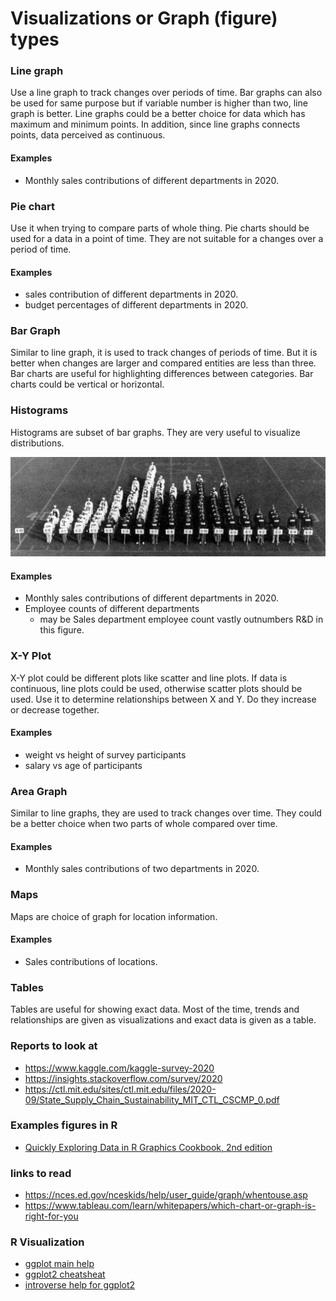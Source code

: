 # Visualizations or Graph (figure) types


###  Line graph

Use a line graph to track changes over periods of time.
Bar graphs can also be used for same purpose but if variable number is higher than two, line graph is better.
Line graphs could be a better choice for data which has maximum and minimum points.
In addition, since line graphs connects points, data perceived as continuous.


#### Examples 

- Monthly sales contributions of different departments in 2020.


###  Pie chart

Use it when trying to compare parts of whole thing. 
Pie charts should be used for a data in a point of time.
They are not suitable for a changes over a period of time.

#### Examples 

- sales contribution of different departments in 2020.
- budget percentages of different departments in 2020.


### Bar Graph

Similar to line graph, it is used to track changes of periods of time.
But it is better when changes are larger and compared entities are less than three.
Bar charts are useful for highlighting differences between categories.
Bar charts could be vertical or horizontal.


### Histograms

Histograms are subset of bar graphs. They are very useful to visualize distributions.

![histogram example](../images/livinghistogram.jpg)




#### Examples 

- Monthly sales contributions of different departments in 2020.
- Employee counts of different departments 
	- may be Sales department employee count vastly outnumbers R&D in this figure.


### X-Y Plot 

X-Y plot could be different plots like scatter and line plots.
If data is continuous, line plots could be used, otherwise scatter plots should be used.
Use it to determine relationships between X and Y.
Do they increase or decrease together.

#### Examples 

- weight vs height of survey participants
- salary vs age of participants



### Area Graph

Similar to line graphs, they are used to track changes over time.
They could be a better choice when two parts of whole compared over time.

#### Examples 

- Monthly sales contributions of two departments in 2020.

### Maps

Maps are choice of graph for location information.


#### Examples 

- Sales contributions of locations.


### Tables

Tables are useful for showing exact data.
Most of the time, trends and relationships are given as visualizations and exact data is given as a table.





### Reports to look at

- https://www.kaggle.com/kaggle-survey-2020
- https://insights.stackoverflow.com/survey/2020
- https://ctl.mit.edu/sites/ctl.mit.edu/files/2020-09/State_Supply_Chain_Sustainability_MIT_CTL_CSCMP_0.pdf


### Examples figures in R

- [Quickly Exploring Data in R Graphics Cookbook, 2nd edition](https://r-graphics.org/chapter-quick)




### links to read

- https://nces.ed.gov/nceskids/help/user_guide/graph/whentouse.asp
- https://www.tableau.com/learn/whitepapers/which-chart-or-graph-is-right-for-you

### R Visualization


- [ggplot main help](https://ggplot2.tidyverse.org/)
- [ggplot2 cheatsheat](https://raw.githubusercontent.com/rstudio/cheatsheets/master/data-visualization.pdf)
- [introverse help for ggplot2](https://spielmanlab.github.io/introverse/articles/introverse_online.html)


